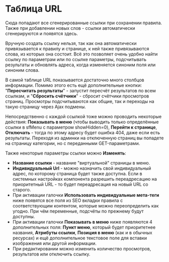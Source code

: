 # Таблица URL

Сюда попадают все сгенерированные ссылки при сохранении правила. Также при добавлении новых слов - ссылки автоматически сгенерируются и появятся здесь.

Вручную создать ссылку нельзя, так как она автоматически привязывается к правилу и странице, к ней также привязываются слова, из которых она состоит. Всё это позволяет очень удобно найти ссылку по параметрам или по ссылке параметры, подсчитывать результаты и обновлять адреса, когда изменяется синоним поля или синоним слова.

В самой таблице URL показывается достаточно много столбцов информации. Помимо этого есть ещё дополнительные кнопки: "**Пересчитать результаты**" - запустит пересчёт результатов по всем ссылкам, и "**Сбросить счётчики**" - сбросит счётчики просмотров страниц. Просмотры подсчитываются как общие, так и переходы на такую страницу через Ajax подмены.

Непосредственно с каждой ссылкой тоже можно проводить некоторые действия: **Показывать в меню** (чтобы выводить только определённые ссылки в sfMenu с параметром showHidden=0), **Перейти к странице**, **Отключать** - тогда по этому адресу будет ошибка 404, даже если есть результаты. Переходя из админки на отключенную страниц вы попадете на страницу категории, но с переданными GET-параметрами.

Также некоторые параметры ссылки можно **Изменять**:

* **Название ссылки** - название "виртуальной" страницы в меню.
* **Индивидуальный Url** - можно назначить свой индивидуальный адрес, по которому страница будет также доступна. Если в системных настройках компонента разрешить переадресацию на приоритетный URL - то будет переадресация на новый URL со старого.
* При активации галочки **Использовать индивидуальные мета-теги** ниже появятся все поля из SEO вкладки правила с соответствующим контентом, которые можно переопределить как угодно. При чём переменные, подсчёты по прежнему будут доступны.
* При активации галочки **Показывать в меню** ниже появляются 4 дополнительных поля: **Пункт меню**, который будет приоритетнее названия, **Атрибуты ссылки**, **Позиция в меню** (как и в обычных ресурсах) и ещё дополнительное текстовое поле для вставки изображения или другой информации.
* При редактировании можно изменить количество просмотров, результатов или отключить ссылку.

